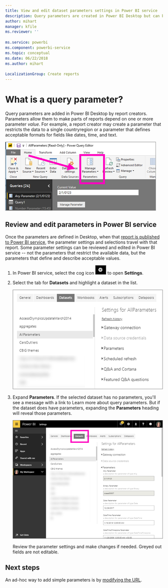 ```yaml
---
title: View and edit dataset parameters settings in Power BI service
description: Query parameters are created in Power BI Desktop but can be reviewed and updated in Power BI service
author: mihart
manager: kfile
ms.reviewer: ''

ms.service: powerbi
ms.component: powerbi-service
ms.topic: conceptual
ms.date: 06/22/2018
ms.author: mihart

LocalizationGroup: Create reports
---
```

# What is a query parameter?
Query parameters are added in Power BI Desktop by report creators. Parameters allow them to make parts of reports depend on one or more parameter *value*. For example, a report creator may create a parameter that restricts the data to a single countryregion or a parameter that defines acceptable formats for fields like dates, time, and text.

![Home tab showing Manage Parameters option in Desktop](media/service-parameters/power-bi-manage-parameters.png)


## Review and edit parameters in Power BI service

Once the parameters are defined in Desktop, when that [report is published to Power BI service](desktop-upload-desktop-files.md), the parameter settings and selections travel with that report. Some parameter settings can be reviewed and edited in Power BI service -- not the parameters that restrict the available data, but the parameters that define and describe acceptable values.

1. In Power BI service, select the cog icon ![cog icon](media/service-parameters/power-bi-cog.png) to open **Settings**.

2. Select the tab for **Datasets** and highlight a dataset in the list. 
    
    ![Settings window with Datasets tab selected](media/service-parameters/power-bi-select-dataset2.png)

3. Expand **Parameters**.  If the selected dataset has no parameters, you'll see a message with a link to Learn more about query parameters. But if the dataset does have parameters, expanding the **Parameters** heading will reveal those parameters. 

    ![Settings window with Parameters expanded](media/service-parameters/power-bi-settings.png)

    Review the parameter settings and make changes if needed. Greyed out fields are not editable. 


## Next steps
An ad-hoc way to add simple parameters is by [modifying the URL](service-url-filters.md).